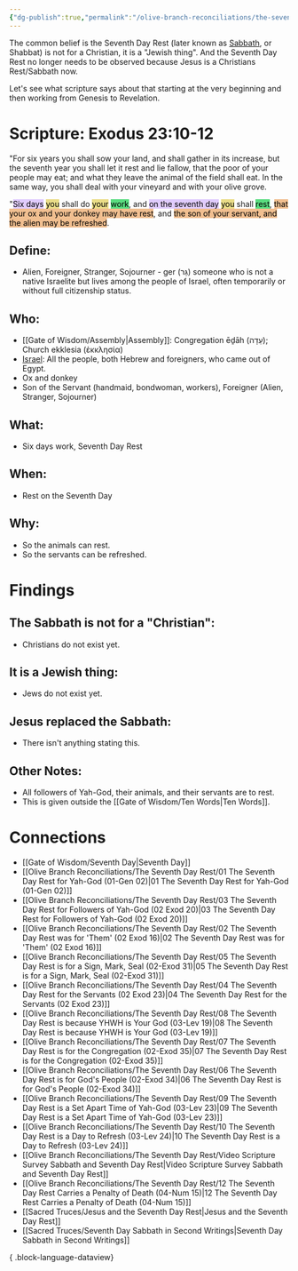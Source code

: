 ```yaml
---
{"dg-publish":true,"permalink":"/olive-branch-reconciliations/the-seventh-day-rest/04-the-seventh-day-rest-for-the-servants-02-exod-23/","tags":["#OliveBranch","#Sabbath","#SeventhDayRest"]}
---
```


The common belief is the Seventh Day Rest (later known as [Sabbath](https://ceasefiremoments.netlify.app/gate-of-wisdom/appointed-time/sabbath/), or Shabbat) is not for a Christian, it is a "Jewish thing". And the Seventh Day Rest no longer needs to be observed because Jesus is a Christians Rest/Sabbath now.

Let's see what scripture says about that starting at the very beginning and then working from Genesis to Revelation.

# Scripture: Exodus 23:10-12

"For six years you shall sow your land, and shall gather in its increase, but the seventh year you shall let it rest and lie fallow, that the poor of your people may eat; and what they leave the animal of the field shall eat. In the same way, you shall deal with your vineyard and with your olive grove. 

"<mark style="background: #D2B3FFA6;">Six days</mark> <mark style="background: #E0CC4BA6;">you</mark> shall do <mark style="background: #E0CC4BA6;">your</mark> <mark style="background: #04CD3EA6;">work</mark>, and <mark style="background: #D2B3FFA6;">on the seventh day</mark> <mark style="background: #E0CC4BA6;">you</mark> shall <mark style="background: #04CD3EA6;">rest</mark>, <mark style="background: #EB9E57A6;">that your ox and your donkey may have rest</mark>, and <mark style="background: #EB9E57A6;">the son of your servant, and the alien may be refreshed</mark>. 

## **Define**:

- Alien, Foreigner, Stranger, Sojourner - ger (גֵּר) someone who is not a native Israelite but lives among the people of Israel, often temporarily or without full citizenship status.

## **Who**:

- [[Gate of Wisdom/Assembly\|Assembly]]: Congregation ēḏāh (עֵדָה); Church ekklesia (ἐκκλησία)
- [Israel](https://ceasefiremoments.netlify.app/gate-of-wisdom/beings/human-beings/israel/): All the people, both Hebrew and foreigners, who came out of Egypt.
- Ox and donkey
- Son of the Servant (handmaid, bondwoman, workers), Foreigner (Alien, Stranger, Sojourner)

## **What**:

- Six days work, Seventh Day Rest

## **When**:

- Rest on the Seventh Day

## **Why**:

- So the animals can rest.
- So the servants can be refreshed.

# Findings

## The Sabbath is not for a "Christian":

- Christians do not exist yet.

## It is a Jewish thing:

- Jews do not exist yet.

## Jesus replaced the Sabbath:

- There isn't anything stating this.

## Other Notes:

- All followers of Yah-God, their animals, and their servants are to rest.
- This is given outside the [[Gate of Wisdom/Ten Words\|Ten Words]].

# Connections



- [[Gate of Wisdom/Seventh Day\|Seventh Day]]
- [[Olive Branch Reconciliations/The Seventh Day Rest/01 The Seventh Day Rest for Yah-God (01-Gen 02)\|01 The Seventh Day Rest for Yah-God (01-Gen 02)]]
- [[Olive Branch Reconciliations/The Seventh Day Rest/03 The Seventh Day Rest for Followers of Yah-God (02 Exod 20)\|03 The Seventh Day Rest for Followers of Yah-God (02 Exod 20)]]
- [[Olive Branch Reconciliations/The Seventh Day Rest/02 The Seventh Day Rest was for 'Them' (02 Exod 16)\|02 The Seventh Day Rest was for 'Them' (02 Exod 16)]]
- [[Olive Branch Reconciliations/The Seventh Day Rest/05 The Seventh Day Rest is for a Sign, Mark, Seal (02-Exod 31)\|05 The Seventh Day Rest is for a Sign, Mark, Seal (02-Exod 31)]]
- [[Olive Branch Reconciliations/The Seventh Day Rest/04 The Seventh Day Rest for the Servants (02 Exod 23)\|04 The Seventh Day Rest for the Servants (02 Exod 23)]]
- [[Olive Branch Reconciliations/The Seventh Day Rest/08 The Seventh Day Rest is because YHWH is Your God (03-Lev 19)\|08 The Seventh Day Rest is because YHWH is Your God (03-Lev 19)]]
- [[Olive Branch Reconciliations/The Seventh Day Rest/07 The Seventh Day Rest is for the Congregation (02-Exod 35)\|07 The Seventh Day Rest is for the Congregation (02-Exod 35)]]
- [[Olive Branch Reconciliations/The Seventh Day Rest/06 The Seventh Day Rest is for God's People (02-Exod 34)\|06 The Seventh Day Rest is for God's People (02-Exod 34)]]
- [[Olive Branch Reconciliations/The Seventh Day Rest/09 The Seventh Day Rest is a Set Apart Time of Yah-God (03-Lev 23)\|09 The Seventh Day Rest is a Set Apart Time of Yah-God (03-Lev 23)]]
- [[Olive Branch Reconciliations/The Seventh Day Rest/10 The Seventh Day Rest is a Day to Refresh (03-Lev 24)\|10 The Seventh Day Rest is a Day to Refresh (03-Lev 24)]]
- [[Olive Branch Reconciliations/The Seventh Day Rest/Video Scripture Survey Sabbath and Seventh Day Rest\|Video Scripture Survey Sabbath and Seventh Day Rest]]
- [[Olive Branch Reconciliations/The Seventh Day Rest/12 The Seventh Day Rest Carries a Penalty of Death (04-Num 15)\|12 The Seventh Day Rest Carries a Penalty of Death (04-Num 15)]]
- [[Sacred Truces/Jesus and the Seventh Day Rest\|Jesus and the Seventh Day Rest]]
- [[Sacred Truces/Seventh Day Sabbath in Second Writings\|Seventh Day Sabbath in Second Writings]]

{ .block-language-dataview}

